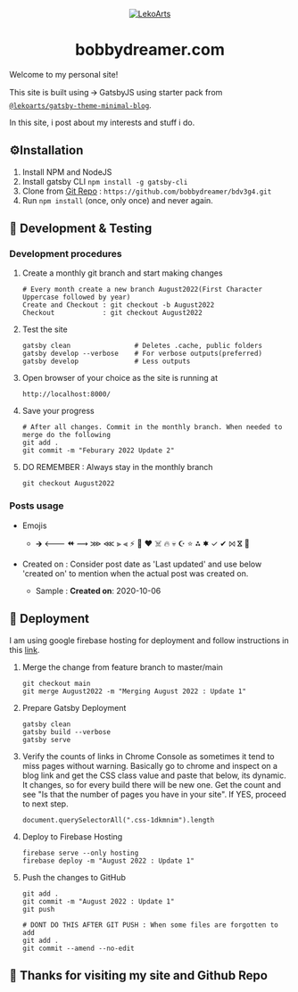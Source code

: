 <p align="center">
  <a href="https://bobbydreamer.com">
    <img alt="LekoArts" src="./static/android-chrome-192x192.png" />
  </a>
</p>
<h1 align="center">
  bobbydreamer.com
</h1>

Welcome to my personal site!

This site is built using 🡪 GatsbyJS using starter pack from [`@lekoarts/gatsby-theme-minimal-blog`](https://github.com/LekoArts/gatsby-themes/tree/master/themes/gatsby-theme-minimal-blog).

In this site, i post about my interests and stuff i do. 

## ⚙️Installation
1. Install NPM and NodeJS
2. Install gatsby CLI `npm install -g gatsby-cli`
3. Clone from [Git Repo](https://github.com/bobbydreamer/bdv3g4.git) : `https://github.com/bobbydreamer/bdv3g4.git`
4. Run `npm install` (once, only once) and never again. 

## 🥊 Development & Testing

### Development procedures

1. Create a monthly git branch and start making changes 
    ```
    # Every month create a new branch August2022(First Character Uppercase followed by year)
    Create and Checkout : git checkout -b August2022
    Checkout            : git checkout August2022
    ```

2. Test the site
    ```
    gatsby clean                # Deletes .cache, public folders    
    gatsby develop --verbose    # For verbose outputs(preferred)
    gatsby develop              # Less outputs
    ```

3. Open browser of your choice as the site is running at 
    ```
    http://localhost:8000/
    ```

4. Save your progress
    ```
    # After all changes. Commit in the monthly branch. When needed to merge do the following
    git add .
    git commit -m "Feburary 2022 Update 2"
    ```

5. DO REMEMBER : Always stay in the monthly branch
    ```
    git checkout August2022
    ```

### Posts usage

* Emojis    
  - 🡲 🡐 ⯬ ⟿  ⋙ ⋘ ⫸ ⫷ ⚡ 🌟 ❤️ ☠️ 🔥 💀 ☪ ⭐ ⁂ 🟌 ✓ ✔ ⨝ ⴵ 🚀

* Created on : Consider post date as 'Last updated' and use below 'created on' to mention when the actual post was created on. 
  - Sample : **Created on**: 2020-10-06    


## 🚀 Deployment

I am using google firebase hosting for deployment and follow instructions in this [link](https://www.gatsbyjs.org/docs/deploying-to-firebase/). 

1. Merge the change from feature branch to master/main 
    ```
    git checkout main
    git merge August2022 -m "Merging August 2022 : Update 1"
    ```

2. Prepare Gatsby Deployment 
    ```
    gatsby clean
    gatsby build --verbose
    gatsby serve
    ```

3. Verify the counts of links in Chrome Console as sometimes it tend to miss pages without warning. Basically go to chrome and inspect on a blog link and get the CSS class value and paste that below, its dynamic. It changes, so for every build there will be new one. Get the count and see "Is that the number of pages you have in your site". If YES, proceed to next step. 

    ```
    document.querySelectorAll(".css-1dkmnim").length
    ```

4. Deploy to Firebase Hosting 
    ```
    firebase serve --only hosting
    firebase deploy -m "August 2022 : Update 1"
    ```

5. Push the changes to GitHub
    ```
    git add . 
    git commit -m "August 2022 : Update 1"
    git push 
    
    # DONT DO THIS AFTER GIT PUSH : When some files are forgotten to add
    git add .
    git commit --amend --no-edit
    ```


## 🌟 Thanks for visiting my site and Github Repo

